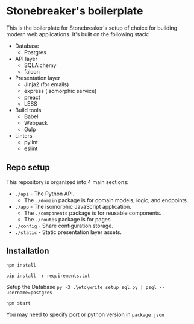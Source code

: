 # Stonebreaker's boilerplate

This is the boilerplate for Stonebreaker's setup of choice for building modern
web applications. It's built on the following stack:

* Database
	* Postgres
* API layer
	* SQLAlchemy
	* falcon
* Presentation layer
	* Jinja2 (for emails)
	* express (isomorphic service)
	* preact
	* LESS
* Build tools
	* Babel
	* Webpack
	* Gulp
* Linters
	* pylint
	* eslint

## Repo setup

This repository is organized into 4 main sections:

* `./api` - The Python API.
	* The `./domain` package is for domain models, logic, and endpoints.
* `./app` - The isomorphic JavaScript application.
	* The `./components` package is for reusable components.
	* The `./routes` package is for pages.
* `./config` - Share configuration storage.
* `./static` - Static presentation layer assets. 

## Installation

`npm install`

`pip install -r requirements.txt`

Setup the Database 
`py -3 .\etc\write_setup_sql.py | psql --username=postgres`

`npm start`

You may need to specify port or python version in `package.json`